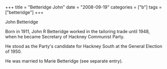 +++
title = "Betteridge John"
date = "2008-09-19"
categories = ["b"]
tags = ["betteridge"]
+++

John Betteridge

Born in 1911, John R Betteridge worked in the tailoring trade until 1948, when he became Secretary of Hackney Communist Party.

He stood as the Party's candidate for Hackney South at the General Election of 1950.

He was married to Marie Betteridge (see separate entry).
